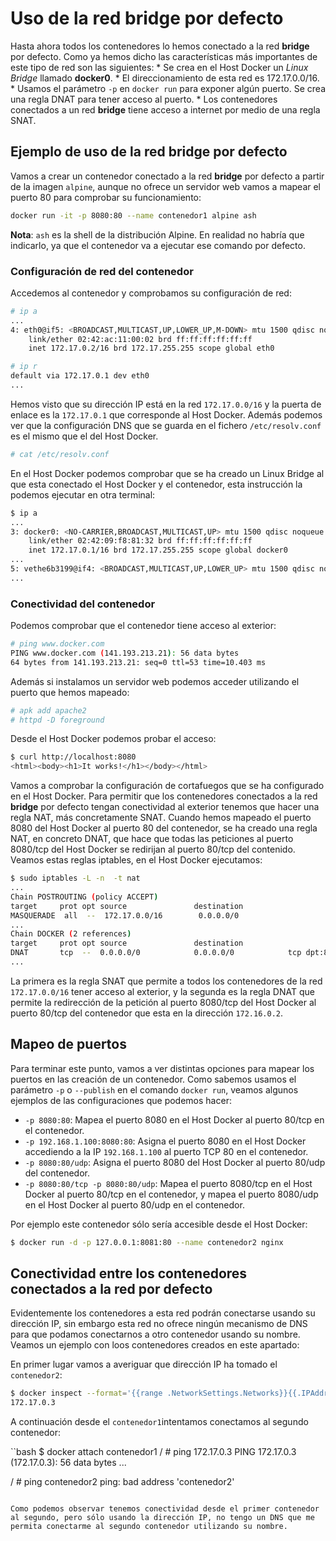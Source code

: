 # Uso de la red bridge por defecto

Hasta ahora todos los contenedores lo hemos conectado a la red **bridge** por defecto. Como ya hemos dicho las características más importantes de este tipo de red son las siguientes:
    * Se crea en el Host Docker un *Linux Bridge* llamado **docker0**.
    * El direccionamiento de esta red es 172.17.0.0/16.
    * Usamos el parámetro `-p` en `docker run` para exponer algún puerto. Se crea una regla DNAT para tener acceso al puerto.
    * Los contenedores conectados a un red **bridge** tiene acceso a internet por medio de una regla SNAT.

## Ejemplo de uso de la red bridge por defecto

Vamos a crear un contenedor conectado a la red **bridge** por defecto a partir de la imagen `alpine`, aunque no ofrece un servidor web vamos a mapear el puerto 80 para comprobar su funcionamiento:

```bash
docker run -it -p 8080:80 --name contenedor1 alpine ash
```

**Nota**: `ash` es la shell de la distribución Alpine. En realidad no habría que indicarlo, ya que el contenedor va a ejecutar ese comando por defecto.

### Configuración de red del contenedor

Accedemos al contenedor y comprobamos su configuración de red:

```bash
# ip a
...
4: eth0@if5: <BROADCAST,MULTICAST,UP,LOWER_UP,M-DOWN> mtu 1500 qdisc noqueue state UP 
    link/ether 02:42:ac:11:00:02 brd ff:ff:ff:ff:ff:ff
    inet 172.17.0.2/16 brd 172.17.255.255 scope global eth0

# ip r
default via 172.17.0.1 dev eth0
...
```

Hemos visto que su dirección IP está en la red `172.17.0.0/16` y la puerta de enlace es la `172.17.0.1` que corresponde al Host Docker. Además podemos ver que la configuración DNS que se guarda en el fichero `/etc/resolv.conf` es el mismo que el del Host Docker.

```bash
# cat /etc/resolv.conf
```

En el Host Docker podemos comprobar que se ha creado un Linux Bridge al que esta conectado el Host Docker y el contenedor, esta instrucción la podemos ejecutar en otra terminal:

```bash
$ ip a
...
3: docker0: <NO-CARRIER,BROADCAST,MULTICAST,UP> mtu 1500 qdisc noqueue state DOWN group default 
    link/ether 02:42:09:f8:81:32 brd ff:ff:ff:ff:ff:ff
    inet 172.17.0.1/16 brd 172.17.255.255 scope global docker0
...
5: vethe6b3199@if4: <BROADCAST,MULTICAST,UP,LOWER_UP> mtu 1500 qdisc noqueue master docker0 state UP group default
...
```

### Conectividad del contenedor

Podemos comprobar que el contenedor tiene acceso al exterior:

```bash
# ping www.docker.com
PING www.docker.com (141.193.213.21): 56 data bytes
64 bytes from 141.193.213.21: seq=0 ttl=53 time=10.403 ms
```

Además si instalamos un servidor web podemos acceder utilizando el puerto que hemos mapeado:

```bash
# apk add apache2
# httpd -D foreground
```

Desde el Host Docker podemos probar el acceso:

```bash
$ curl http://localhost:8080
<html><body><h1>It works!</h1></body></html>
```

Vamos a comprobar la configuración de cortafuegos que se ha configurado en el Host Docker. Para permitir que los contenedores conectados a la red **bridge** por defecto tengan conectividad al exterior tenemos que hacer una regla NAT, más concretamente SNAT. Cuando hemos mapeado el puerto 8080 del Host Docker al puerto 80 del contenedor, se ha creado una regla NAT, en concreto DNAT, que hace que todas las peticiones al puerto 8080/tcp del Host Docker se redirijan al puerto 80/tcp del contenido. Veamos estas reglas iptables, en el Host Docker ejecutamos:

```bash
$ sudo iptables -L -n  -t nat
... 
Chain POSTROUTING (policy ACCEPT)
target     prot opt source               destination         
MASQUERADE  all  --  172.17.0.0/16        0.0.0.0/0 
...
Chain DOCKER (2 references)
target     prot opt source               destination         
DNAT       tcp  --  0.0.0.0/0            0.0.0.0/0            tcp dpt:8080 to:172.17.0.2:80
...
```

La primera es la regla SNAT que permite a todos los contenedores de la red `172.17.0.0/16` tener acceso al exterior, y la segunda es la regla DNAT que permite la redirección de la petición al puerto 8080/tcp del Host Docker al puerto 80/tcp del contenedor que esta en la dirección `172.16.0.2`.

## Mapeo de puertos

Para terminar este punto, vamos a ver distintas opciones para mapear los puertos en las creación de un contenedor. Como sabemos usamos el parámetro `-p` o `--publish` en el comando `docker run`, veamos algunos ejemplos de las configuraciones que podemos hacer:

* `-p 8080:80`: Mapea el puerto 8080 en el Host Docker al puerto 80/tcp en el contenedor.
* `-p 192.168.1.100:8080:80`: Asigna el puerto 8080 en el Host Docker accediendo a la IP `192.168.1.100` al puerto TCP 80 en el contenedor.
* `-p 8080:80/udp`: Asigna el puerto 8080 del Host Docker al puerto 80/udp del contenedor.
* `-p 8080:80/tcp -p 8080:80/udp`: Mapea el puerto 8080/tcp en el Host Docker al puerto 80/tcp en el contenedor, y mapea el puerto 8080/udp en el Host Docker al puerto 80/udp en el contenedor.

Por ejemplo este contenedor sólo sería accesible desde el Host Docker:

```bash
$ docker run -d -p 127.0.0.1:8081:80 --name contenedor2 nginx
```

## Conectividad entre los contenedores conectados a la red por defecto

Evidentemente los contenedores a esta red podrán conectarse usando su dirección IP, sin embargo esta red no ofrece ningún mecanismo de DNS para que podamos conectarnos a otro contenedor usando su nombre. Veamos un ejemplo con loos contenedores creados en este apartado:

En primer lugar vamos a averiguar que dirección IP ha tomado el `contenedor2`:

```bash
$ docker inspect --format='{{range .NetworkSettings.Networks}}{{.IPAddress}}{{end}}' contenedor2
172.17.0.3
```

A continuación desde el `contenedor1`intentamos conectamos al segundo contenedor:

``bash
$ docker attach contenedor1
/ # ping 172.17.0.3
PING 172.17.0.3 (172.17.0.3): 56 data bytes
...

/ # ping contenedor2
ping: bad address 'contenedor2'
```

Como podemos observar tenemos conectividad desde el primer contenedor al segundo, pero sólo usando la dirección IP, no tengo un DNS que me permita conectarme al segundo contenedor utilizando su nombre.

